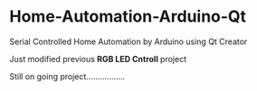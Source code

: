 # Home-Automation-Arduino-Qt
Serial Controlled Home Automation by Arduino using Qt Creator 

Just modified previous **RGB LED Cntroll** project

Still on going project.................
